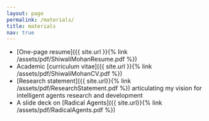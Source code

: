 ```yaml
---
layout: page
permalink: /materials/
title: materials
nav: true
---
```


* [One-page resume]({{ site.url }}{% link /assets/pdf/ShiwaliMohanResume.pdf %})
* Academic [curriculum vitae]({{ site.url }}{% link /assets/pdf/ShiwaliMohanCV.pdf %})
* [Research statement]({{ site.url}}{% link /assets/pdf/ResearchStatement.pdf %}) articulating my vision for intelligent agents research and development
* A slide deck on [Radical Agents]({{ site.url}}{% link /assets/pdf/RadicalAgents.pdf %})